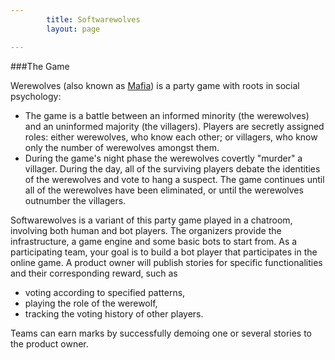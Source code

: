 ```yaml
---
        title: Softwarewolves
        layout: page

---
```


###The Game
<style typ="text/css">
    #menu_game, #menu_game a {
        background: #323232;
        color:white;
    }
</style>
Werewolves (also known as <a href="http://en.wikipedia.org/wiki/Mafia_(party_game)">Mafia</a>) is a party game with roots in social psychology: 
- The game is a battle between an informed minority (the werewolves) and an uninformed majority (the villagers). Players are secretly assigned roles: either werewolves, who know each other; or villagers, who know only the number of werewolves amongst them. 
- During the game's night phase the werewolves covertly "murder" a villager. During the day, all of the surviving players debate the identities of the werewolves and vote to hang a suspect. The game continues until all of the werewolves have been eliminated, or until the werewolves outnumber the villagers.

Softwarewolves is a variant of this party game played in a chatroom, involving both human and bot players. The organizers provide the infrastructure, a game engine and some basic bots to start from. As a participating team, your goal is to build a bot player that participates in the online game. A product owner will publish stories for specific functionalities and their corresponding reward, such as
* voting according to specified patterns,
* playing the role of the werewolf,
* tracking the voting history of other players.

Teams can earn marks by successfully demoing one or several stories to the product owner.





